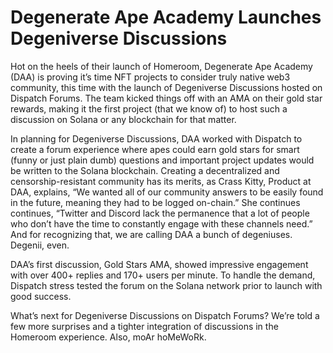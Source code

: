 # Degenerate Ape Academy Launches Degeniverse Discussions


Hot on the heels of their launch of Homeroom, Degenerate Ape Academy (DAA) is proving it’s time NFT projects to consider truly native web3 community, this time with the launch of Degeniverse Discussions hosted on Dispatch Forums. The team kicked things off with an AMA on their gold star rewards, making it the first project (that we know of) to host such a discussion on Solana or any blockchain for that matter. 

In planning for Degeniverse Discussions, DAA worked with Dispatch to create a forum experience where apes could earn gold stars for smart (funny or just plain dumb) questions and important project updates would be written to the Solana blockchain. Creating a decentralized and censorship-resistant community has its merits, as Crass Kitty, Product at DAA, explains, “We wanted all of our community answers to be easily found in the future, meaning they had to be logged on-chain.” She continues continues, “Twitter and Discord lack the permanence that a lot of people who don’t have the time to constantly engage with these channels need.” And for recognizing that, we are calling DAA a bunch of degeniuses. Degenii, even.

DAA’s first discussion, Gold Stars AMA, showed impressive engagement with over 400+ replies and 170+ users per minute. To handle the demand, Dispatch stress tested the forum on the Solana network prior to launch with good success. 

What’s next for Degeniverse Discussions on Dispatch Forums? We’re told a few more surprises and a tighter integration of discussions in the Homeroom experience. Also, moAr hoMeWoRk.
